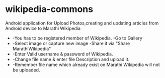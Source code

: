wikipedia-commons
=================

Android application for Upload Photos,creating and updating articles from Android device to Marathi Wikipedia 

* -You has to be registered member of Wikipedia. -Go to Gallery 
* -Select image or capture new image -Share it via "Share MarathiWikipedia" 
* -Enter Valid username &amp; password of Wikipedia. 
* -Change file name &amp; enter file Description and upload it. 
* -Remember file name which already exist on Marathi Wikipedia will not be uploaded.
